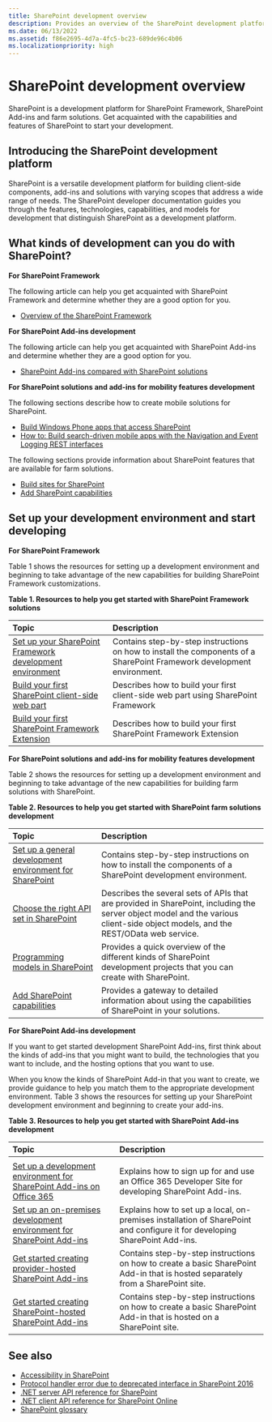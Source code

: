 ```yaml
---
title: SharePoint development overview
description: Provides an overview of the SharePoint development platform and provides resources for developing with the SharePoint Framework.
ms.date: 06/13/2022
ms.assetid: f86e2695-4d7a-4fc5-bc23-689de96c4b06
ms.localizationpriority: high
---
```


# SharePoint development overview

SharePoint is a development platform for SharePoint Framework, SharePoint Add-ins and farm solutions. Get acquainted with the capabilities and features of SharePoint to start your development.

## Introducing the SharePoint development platform
<a name="bk_introduction"> </a>

SharePoint is a versatile development platform for building client-side components, add-ins and solutions with varying scopes that address a wide range of needs. The SharePoint developer documentation guides you through the features, technologies, capabilities, and models for development that distinguish SharePoint as a development platform.

## What kinds of development can you do with SharePoint?
<a name="bk_whatkinds"> </a>

**For SharePoint Framework**

The following article can help you get acquainted with SharePoint Framework and determine whether they are a good option for you.

- [Overview of the SharePoint Framework](/sharepoint/dev/spfx/sharepoint-framework-overview)

**For SharePoint Add-ins development**

The following article can help you get acquainted with SharePoint Add-ins and determine whether they are a good option for you.

- [SharePoint Add-ins compared with SharePoint solutions](sharepoint-add-ins-compared-with-sharepoint-solutions.md)

**For SharePoint solutions and add-ins for mobility features development**

The following sections describe how to create mobile solutions for SharePoint.

- [Build Windows Phone apps that access SharePoint](build-windows-phone-apps-that-access-sharepoint.md)
- [How to: Build search-driven mobile apps with the Navigation and Event Logging REST interfaces](how-to-build-search-driven-mobile-apps-with-the-navigation-and-event-logging-res.md)
  
The following sections provide information about SharePoint features that are available for farm solutions. 

- [Build sites for SharePoint](build-sites-for-sharepoint.md)
- [Add SharePoint capabilities](add-sharepoint-capabilities.md)

## Set up your development environment and start developing
<a name="bk_getstarted"> </a>


**For SharePoint Framework**
  
Table 1 shows the resources for setting up a development environment and beginning to take advantage of the new capabilities for building SharePoint Framework customizations.

**Table 1. Resources to help you get started with SharePoint Framework solutions**

|Topic|Description|
|:-----|:-----|
| [Set up your SharePoint Framework development environment](/sharepoint/dev/spfx/set-up-your-development-environment) <br/> |Contains step-by-step instructions on how to install the components of a SharePoint Framework development environment.  <br/> |
| [Build your first SharePoint client-side web part](/sharepoint/dev/spfx/web-parts/get-started/build-a-hello-world-web-part) <br/> | Describes how to build your first client-side web part using SharePoint Framework <br/> |
| [Build your first SharePoint Framework Extension](/sharepoint/dev/spfx/extensions/get-started/build-a-hello-world-extension) <br/> | Describes how to build your first SharePoint Framework Extension  <br/> |


**For SharePoint solutions and add-ins for mobility features development**
  
Table 2 shows the resources for setting up a development environment and beginning to take advantage of the new capabilities for building farm solutions with SharePoint.

**Table 2. Resources to help you get started with SharePoint farm solutions development**

|Topic|Description|
|:-----|:-----|
| [Set up a general development environment for SharePoint](set-up-a-general-development-environment-for-sharepoint.md) <br/> |Contains step-by-step instructions on how to install the components of a SharePoint development environment.  <br/> |
| [Choose the right API set in SharePoint](choose-the-right-api-set-in-sharepoint.md) <br/> |Describes the several sets of APIs that are provided in SharePoint, including the server object model and the various client-side object models, and the REST/OData web service.  <br/> |
| [Programming models in SharePoint](programming-models-in-sharepoint.md) <br/> |Provides a quick overview of the different kinds of SharePoint development projects that you can create with SharePoint.  <br/> |
| [Add SharePoint capabilities](add-sharepoint-capabilities.md) <br/> |Provides a gateway to detailed information about using the capabilities of SharePoint in your solutions.  <br/> |

**For SharePoint Add-ins development**
  
If you want to get started development SharePoint Add-ins, first think about the kinds of add-ins that you might want to build, the technologies that you want to include, and the hosting options that you want to use. 
  
When you know the kinds of SharePoint Add-in that you want to create, we provide guidance to help you match them to the appropriate development environment. Table 3 shows the resources for setting up your SharePoint development environment and beginning to create your add-ins.

**Table 3. Resources to help you get started with SharePoint Add-ins development**

|**Topic**|**Description**|
|:-----|:-----|
|||
| [Set up a development environment for SharePoint Add-ins on Office 365](/sharepoint/dev/sp-add-ins/set-up-a-development-environment-for-sharepoint-add-ins-on-office-365) <br/> |Explains how to sign up for and use an Office 365 Developer Site for developing SharePoint Add-ins.  <br/> |
| [Set up an on-premises development environment for SharePoint Add-ins](/sharepoint/dev/sp-add-ins/set-up-an-on-premises-development-environment-for-sharepoint-add-ins) <br/> |Explains how to set up a local, on-premises installation of SharePoint and configure it for developing SharePoint Add-ins.  <br/> |
| [Get started creating provider-hosted SharePoint Add-ins](/sharepoint/dev/sp-add-ins/get-started-creating-provider-hosted-sharepoint-add-ins) <br/> |Contains step-by-step instructions on how to create a basic SharePoint Add-in that is hosted separately from a SharePoint site.  <br/> |
| [Get started creating SharePoint-hosted SharePoint Add-ins](/sharepoint/dev/sp-add-ins/get-started-creating-sharepoint-hosted-sharepoint-add-ins) <br/> |Contains step-by-step instructions on how to create a basic SharePoint Add-in that is hosted on a SharePoint site.  <br/> |

## See also

- [Accessibility in SharePoint](accessibility-in-sharepoint.md)
- [Protocol handler error due to deprecated interface in SharePoint 2016](protocol-handler-error-due-to-deprecated-interface-in-sharepoint-2016.md)
- [.NET server API reference for SharePoint](https://msdn.microsoft.com/library/fb8a82f1-9239-49ae-89f3-ce1385fb28b5%28Office.15%29.aspx)
- [.NET client API reference for SharePoint Online](https://msdn.microsoft.com/library/88e5e1b9-eab2-4f3b-a3f2-75c96b86f1f4%28Office.15%29.aspx)
- [SharePoint glossary](sharepoint-glossary.md) 
